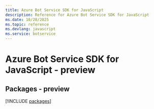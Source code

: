 ```yaml
---
title: Azure Bot Service SDK for JavaScript
description: Reference for Azure Bot Service SDK for JavaScript
ms.date: 10/28/2025
ms.topic: reference
ms.devlang: javascript
ms.service: botservice
---
```

# Azure Bot Service SDK for JavaScript - preview
## Packages - preview
[!INCLUDE [packages](bot-service-index.md)]